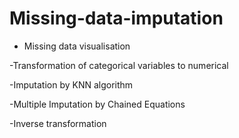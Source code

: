 # Missing-data-imputation

- Missing data visualisation

-Transformation of categorical variables to numerical 

-Imputation by KNN algorithm

-Multiple Imputation by Chained Equations

-Inverse transformation

